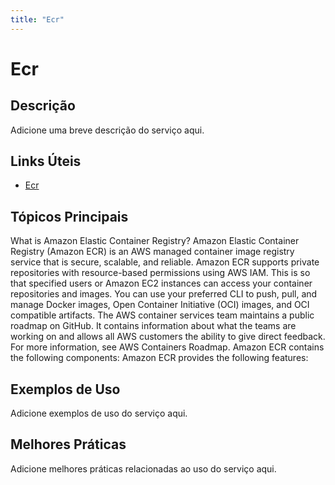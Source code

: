 ```yaml
---
title: "Ecr"
---
```


# Ecr

## Descrição

Adicione uma breve descrição do serviço aqui.

## Links Úteis

- [Ecr](https://docs.aws.amazon.com/AmazonECR/latest/userguide/what-is-ecr.html)

## Tópicos Principais

What is Amazon Elastic Container Registry?
Amazon Elastic Container Registry (Amazon ECR) is an AWS managed container image registry service that is secure,
        scalable, and reliable. Amazon ECR supports private repositories with resource-based permissions
        using AWS IAM. This is so that specified users or Amazon EC2 instances can access your
        container repositories and images. You can use your preferred CLI to push, pull, and manage
        Docker images, Open Container Initiative (OCI) images, and OCI compatible artifacts.
The AWS container services team maintains a public roadmap on GitHub. It contains
        information about what the teams are working on and allows all AWS customers the ability
        to give direct feedback. For more information, see AWS Containers Roadmap.
Amazon ECR contains the following components:
Amazon ECR provides the following features:

## Exemplos de Uso

Adicione exemplos de uso do serviço aqui.

## Melhores Práticas

Adicione melhores práticas relacionadas ao uso do serviço aqui.
